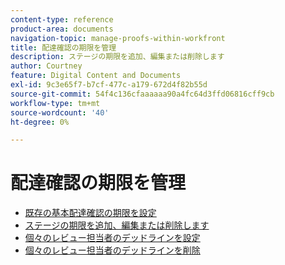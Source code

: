 ```yaml
---
content-type: reference
product-area: documents
navigation-topic: manage-proofs-within-workfront
title: 配達確認の期限を管理
description: ステージの期限を追加、編集または削除します
author: Courtney
feature: Digital Content and Documents
exl-id: 9c3e65f7-b7cf-477c-a179-672d4f82b55d
source-git-commit: 54f4c136cfaaaaaa90a4fc64d3ffd06816cff9cb
workflow-type: tm+mt
source-wordcount: '40'
ht-degree: 0%

---
```


# 配達確認の期限を管理

* [既存の基本配達確認の期限を設定](../../../../review-and-approve-work/proofing/managing-proofs-within-workfront/manage-proof-deadlines/set-deadline-basic-proof.md)
* [ステージの期限を追加、編集または削除します](../../../../review-and-approve-work/proofing/managing-proofs-within-workfront/manage-proof-deadlines/add-edit-delete-deadline.md)
* [個々のレビュー担当者のデッドラインを設定](../../../../review-and-approve-work/proofing/managing-proofs-within-workfront/manage-proof-deadlines/set-individual-deadlines.md)
* [個々のレビュー担当者のデッドラインを削除](../../../../review-and-approve-work/proofing/managing-proofs-within-workfront/manage-proof-deadlines/remove-individual-deadlines.md)
